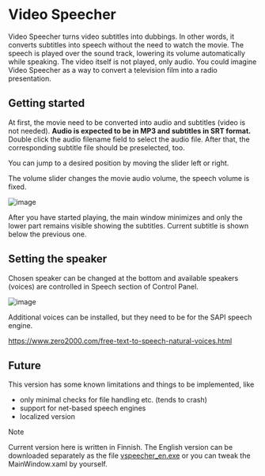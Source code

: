 # Video Speecher
Video Speecher turns video subtitles into dubbings. In other words, it converts subtitles into speech without the need to watch the movie. The speech is played over the sound track, lowering its volume automatically while speaking. The video itself is not played, only audio. You could imagine Video Speecher as a way to convert a television film into a radio presentation.

## Getting started
At first, the movie need to be converted into audio and subtitles (video is not needed). **Audio is expected to be in MP3 and subtitles in SRT format.** Double click the audio filename field to select the audio file. After that, the corresponding subtitle file should be preselected, too.

You can jump to a desired position by moving the slider left or right.

The volume slider changes the movie audio volume, the speech volume is fixed.

![image](https://github.com/MKuula/VideoSpeecher/assets/168563015/a26c0095-6206-4ded-9ae4-b64a6b6edfcb)

After you have started playing, the main window minimizes and only the lower part remains visible showing the subtitles. Current subtitle is shown below the previous one.

## Setting the speaker
Chosen speaker can be changed at the bottom and available speakers (voices) are controlled in Speech section of Control Panel.
 
![image](https://github.com/MKuula/VideoSpeecher/assets/168563015/3d6ec640-73da-4eaf-bbf7-91b3f1f9e8de)

Additional voices can be installed, but they need to be for the SAPI speech engine.

https://www.zero2000.com/free-text-to-speech-natural-voices.html

## Future
This version has some known limitations and things to be implemented, like
- only minimal checks for file handling etc. (tends to crash)
- support for net-based speech engines
- localized version

> [!NOTE]
> Current version here is written in Finnish. The English version can be downloaded separately as the file [vspeecher_en.exe](http://www.msoftwares.net/files/vspeecher_en.exe) or you can tweak the MainWindow.xaml by yourself.
